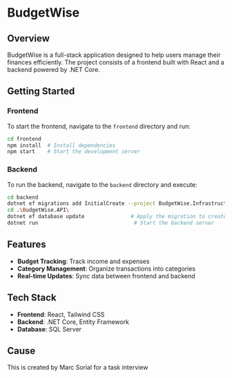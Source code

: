 # BudgetWise

## Overview

BudgetWise is a full-stack application designed to help users manage their finances efficiently. The project consists of a frontend built with React and a backend powered by .NET Core.

## Getting Started

### Frontend

To start the frontend, navigate to the `frontend` directory and run:

```sh
cd frontend
npm install  # Install dependencies
npm start    # Start the development server
```

### Backend

To run the backend, navigate to the `backend` directory and execute:

```sh
cd backend
dotnet ef migrations add InitialCreate --project BudgetWise.Infrastructure --startup-project BudgetWise.API  # Create the database migration
cd .\BudgetWise.API\ 
dotnet ef database update               # Apply the migration to create the database
dotnet run                               # Start the backend server
```

## Features

- **Budget Tracking**: Track income and expenses
- **Category Management**: Organize transactions into categories
- **Real-time Updates**: Sync data between frontend and backend

## Tech Stack

- **Frontend**: React, Tailwind CSS
- **Backend**: .NET Core, Entity Framework
- **Database**: SQL Server

## Cause

This is created by Marc Sorial for a task interview
